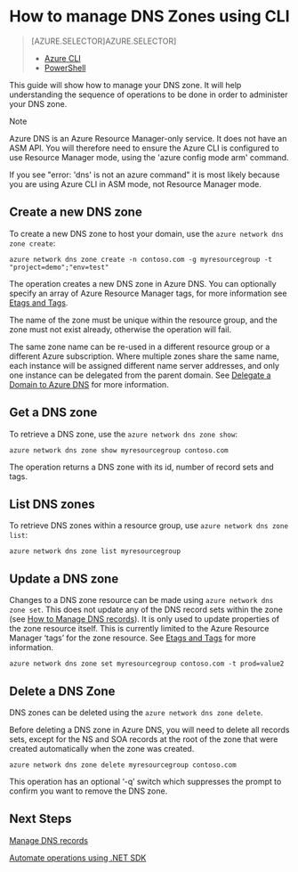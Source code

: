 <properties 
   pageTitle="Operations on DNS zones using CLI | Microsoft Azure" 
   description="You can manage DNS zones using Azure CLI. How to update, delete and create DNS zones on Azure DNS" 
   services="dns" 
   documentationCenter="na" 
   authors="joaoma" 
   manager="Adinah" 
   editor=""/>

<tags
   ms.service="dns"
   ms.devlang="na"
   ms.topic="article"
   ms.tgt_pltfrm="na"
   ms.workload="infrastructure-services" 
   ms.date="11/10/2015"
   ms.author="joaoma"/>

# How to manage DNS Zones using CLI
> [AZURE.SELECTOR]AZURE.SELECTOR]
> 
> * [Azure CLI](dns-operations-dnszones-cli.md)
> * [PowerShell](dns-operations-dnszones.md)
> 
> 
This guide will show how to manage your DNS zone. It will help understanding the sequence of operations to be done in order to administer your DNS zone.

> [!NOTE]
> Azure DNS is an Azure Resource Manager-only service.  It does not have an ASM API.  You will therefore need to ensure the Azure CLI is configured to use Resource Manager mode, using the 'azure config mode arm' command.
> 
> If you see "error: 'dns' is not an azure command" it is most likely because you are using Azure CLI in ASM mode, not Resource Manager mode.
> 
> 
## Create a new DNS zone
To create a new DNS zone to host your domain, use the `azure network dns zone create`:

    azure network dns zone create -n contoso.com -g myresourcegroup -t "project=demo";"env=test"

The operation creates a new DNS zone in Azure DNS. You can optionally specify an array of Azure Resource Manager tags, for more information see [Etags and Tags](dns-getstarted-create-dnszone.md#Etags-and-tags).

The name of the zone must be unique within the resource group, and the zone must not exist already, otherwise the operation will fail.

The same zone name can be re-used in a different resource group or a different Azure subscription.  Where multiple zones share the same name, each instance will be assigned different name server addresses, and only one instance can be delegated from the parent domain. See [Delegate a Domain to Azure DNS](dns-domain-delegation.md) for more information.

## Get a DNS zone
To retrieve a DNS zone, use the `azure network dns zone show`:

    azure network dns zone show myresourcegroup contoso.com

The operation returns a DNS zone with its id, number of record sets and tags.

## List DNS zones
To retrieve DNS zones within a resource group, use `azure network dns zone list`:

    azure network dns zone list myresourcegroup


## Update a DNS zone
Changes to a DNS zone resource can be made using `azure network dns zone set`.  This does not update any of the DNS record sets within the zone (see [How to Manage DNS records](dns-operations-recordsets.md)). It is only used to update properties of the zone resource itself. This is currently limited to the Azure Resource Manager ‘tags’ for the zone resource. See [Etags and Tags](dns-getstarted-create-dnszone.md#Etags-and-tags) for more information.

    azure network dns zone set myresourcegroup contoso.com -t prod=value2

## Delete a DNS Zone
DNS zones can be deleted using the `azure network dns zone delete`.

Before deleting a DNS zone in Azure DNS, you will need to delete all records sets, except for the NS and SOA records at the root of the zone that were created automatically when the zone was created.  

    azure network dns zone delete myresourcegroup contoso.com 

This operation has an optional ‘-q’ switch which suppresses the prompt to confirm you want to remove the DNS zone.

## Next Steps
[Manage DNS records](dns-operations-recordsets-cli.md)

[Automate operations using .NET SDK](dns-sdk.md) 

